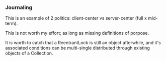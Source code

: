 ### Journaling ###

This is an example of 2 politics: client-center vs server-center (full x mid-term).

This is not worth my effort; as long as missing definitions of porpose.

It is worth to catch that a ReentrantLock is still an object afterwhile, and it's associated conditions can be multi-single distributed through existing objects of a Collection.
